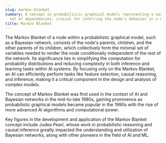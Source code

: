 ```yaml
---
slug: markov-blanket
summary: A concept in probabilistic graphical models representing a node's minimal
  set of dependencies, crucial for inferring the node's behavior in a network.
title: Markov Blanket
---
```


The Markov Blanket of a node within a probabilistic graphical model, such as a Bayesian network, consists of the node's parents, children, and the other parents of its children, which collectively form the minimal set of variables needed to render the node conditionally independent of the rest of the network. Its significance lies in simplifying the computation for probability distributions and reducing complexity in both inference and learning tasks within AI systems. By focusing only on the Markov Blanket, an AI can efficiently perform tasks like feature selection, causal reasoning, and inference, making it a critical component in the design and analysis of complex models.

The concept of Markov Blanket was first used in the context of AI and Bayesian networks in the mid-to-late 1980s, gaining prominence as probabilistic graphical models became popular in the 1990s with the rise of more advanced AI algorithms and computational power.

Key figures in the development and application of the Markov Blanket concept include Judea Pearl, whose work in probabilistic reasoning and causal inference greatly impacted the understanding and utilization of Bayesian networks, along with other pioneers in the field of AI and ML.